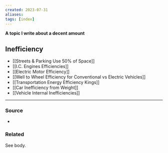 ```yaml
---
created: 2023-07-31
aliases: 
tags: [index]
---
```

**A topic I write about a decent amount**

## Inefficiency
- [[Streets & Parking Use 50% of Space]]
- [[I.C. Engines Efficiencies]]
- [[Electric Motor Efficiency]]
- [[Well to Wheel Efficiency for Conventional vs Electric Vehicles]]
- [[Transportation Energy Efficiency Kings]]
- [[Car Inefficiency from Weight]]
- [[Vehicle Internal Inefficiencies]]

****
### Source
- 

### Related
See body.
 